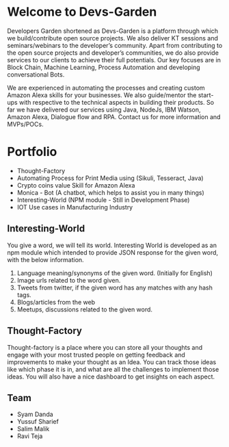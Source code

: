 # Welcome to Devs-Garden

Developers Garden shortened as Devs-Garden is a platform through which we build/contribute open source projects. We also deliver KT sessions and seminars/webinars to the developer’s community. Apart from contributing to the open source projects and developer’s communities, we do also provide services to our clients to achieve their full potentials. Our key focuses are in Block Chain, Machine Learning, Process Automation and developing conversational Bots.

We are experienced in automating the processes and creating custom Amazon Alexa skills for your businesses. We also guide/mentor the start-ups with respective to the technical aspects in building their products. So far we have delivered our services using Java, NodeJs, IBM Watson, Amazon Alexa, Dialogue flow and RPA. Contact us for more information and MVPs/POCs.

# Portfolio
  -   Thought-Factory
  -   Automating Process for Print Media using (Sikuli, Tesseract, Java)
  -   Crypto coins value Skill for Amazon Alexa
  -   Monica - Bot (A chatbot, which helps to assist you in many things)
  -   Interesting-World (NPM module - Still in Development Phase)
  -   IOT Use cases in Manufacturing Industry


## Interesting-World

You give a word, we will tell its world. Interesting World is developed as an npm module which intended to provide JSON response for the given word, with the below information.

  1. Language meaning/synonyms of the given word. (Initially for English)
  2. Image urls related to the word given.
  3. Tweets from twitter, if the given word has any matches with any hash tags.
  4. Blogs/articles from the web
  5. Meetups, discussions related to the given word.
  
## Thought-Factory
  Thought-factory is a place where you can store all your thoughts and engage with your most trusted people on getting feedback and improvements to make your thought as an Idea. You can track those ideas like which phase it is in, and what are all the challenges to implement those ideas. You will also have a nice dashboard to get insights on each aspect.


## Team

- Syam Danda
- Yussuf Sharief
- Salim Malik
- Ravi Teja
